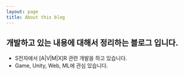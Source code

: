 ```yaml
---
layout: page
title: About this blog
---
```


## 개발하고 있는 내용에 대해서 정리하는 블로그 입니다.

- S전자에서 [A|V|M|X]R 관련 개발을 하고 있습니다.
- Game, Unity, Web, ML에 관심 있습니다.